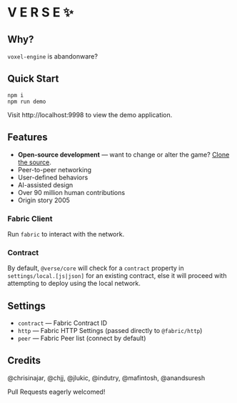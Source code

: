 # V E R S E ✨
## Why?
`voxel-engine` is abandonware?

## Quick Start
```
npm i
npm run demo
```

Visit http://localhost:9998 to view the demo application.

## Features
- **Open-source development** — want to change or alter the game?  [Clone the source][verse-clone-the-source].
- Peer-to-peer networking
- User-defined behaviors
- AI-assisted design
- Over 90 million human contributions
- Origin story 2005

### Fabric Client
Run `fabric` to interact with the network.

### Contract
By default, `@verse/core` will check for a `contract` property in `settings/local.[js|json]` for an existing contract, else it will proceed with attempting to deploy using the local network.

## Settings
- `contract` — Fabric Contract ID
- `http` — Fabric HTTP Settings (passed directly to `@fabric/http`)
- `peer` — Fabric Peer list (connect by default)

## Credits
@chrisinajar, @chjj, @jlukic, @indutry, @mafintosh, @anandsuresh

Pull Requests eagerly welcomed!

[verse-clone-the-source]: NEWBIE.md
[rpg-site]: https://www.roleplaygateway.com

